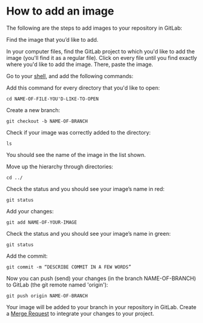 # How to add an image

The following are the steps to add images to your repository in
GitLab:

Find the image that you’d like to add.

In your computer files, find the GitLab project to which you'd like to add the image
(you'll find it as a regular file). Click on every file until you find exactly where you'd
like to add the image. There, paste the image.

Go to your [shell](command-line-commands.md), and add the following commands:

Add this command for every directory that you'd like to open:
```
cd NAME-OF-FILE-YOU'D-LIKE-TO-OPEN
```

Create a new branch:
```
git checkout -b NAME-OF-BRANCH
```

Check if your image was correctly added to the directory:
```
ls
```

You should see the name of the image in the list shown.

Move up the hierarchy through directories:
```
cd ../
```

Check the status and you should see your image’s name in red:
```
git status
```

Add your changes:
```
git add NAME-OF-YOUR-IMAGE
```

Check the status and you should see your image’s name in green:
```
git status
```

Add the commit:
```
git commit -m “DESCRIBE COMMIT IN A FEW WORDS”
```

Now you can push (send) your changes (in the branch NAME-OF-BRANCH) to GitLab (the git remote named 'origin'):
```
git push origin NAME-OF-BRANCH
```

Your image will be added to your branch in your repository in GitLab. Create a [Merge Request](add-merge-request.md)
to integrate your changes to your project.
